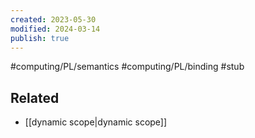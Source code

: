 ```yaml
---
created: 2023-05-30
modified: 2024-03-14
publish: true
---
```


#computing/PL/semantics #computing/PL/binding #stub 

## Related
- [[dynamic scope|dynamic scope]]